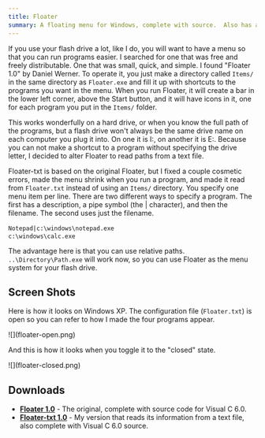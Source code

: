 ```yaml
---
title: Floater
summary: A floating menu for Windows, complete with source.  Also has an altered version that works well on a flash drive.
---
```


If you use your flash drive a lot, like I do, you will want to have a menu so that you can run programs easier.  I searched for one that was free and freely distributable.  One that was small, quick, and simple.  I found "Floater 1.0" by Daniel Werner.  To operate it, you just make a directory called `Items/` in the same directory as `Floater.exe` and fill it up with shortcuts to the programs you want in the menu.  When you run Floater, it will create a bar in the lower left corner, above the Start button, and it will have icons in it, one for each program you put in the `Items/` folder.

This works wonderfully on a hard drive, or when you know the full path of the programs, but a flash drive won't always be the same drive name on each computer you plug it into.  On one it is I:, on another it is E:.  Because you can not make a shortcut to a program without specifying the drive letter, I decided to alter Floater to read paths from a text file.

Floater-txt is based on the original Floater, but I fixed a couple cosmetic errors, made the menu shrink when you run a program, and made it read from `Floater.txt` instead of using an `Items/` directory.  You specify one menu item per line.  There are two different ways to specify a program.  The first has a description, a pipe symbol (the | character), and then the filename.  The second uses just the filename.

    Notepad|c:\windows\notepad.exe
    c:\windows\calc.exe

The advantage here is that you can use relative paths.  `..\Directory\Path.exe` will work now, so you can use Floater as the menu system for your flash drive.


Screen Shots
------------

Here is how it looks on Windows XP.  The configuration file (`Floater.txt`) is open so you can refer to how I made the four programs appear.

<div class="Mx(a)">![](floater-open.png)</div>

And this is how it looks when you toggle it to the "closed" state.

<div class="Mx(a)">![](floater-closed.png)</div>


Downloads
---------

* **[Floater 1.0](floater1.0.zip)** - The original, complete with source code for Visual C 6.0.
* **[Floater-txt 1.0](floater-txt1.0.zip)** - My version that reads its information from a text file, also complete with Visual C 6.0 source.
